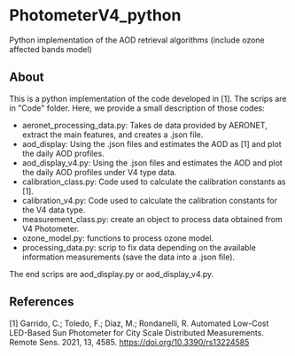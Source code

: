 # PhotometerV4_python
Python implementation of the AOD retrieval algorithms (include ozone affected bands model)

## About
This is a python implementation of the code developed in [1]. The scrips are in "Code" folder. Here, we provide a small description of those codes:

- aeronet_processing_data.py: Takes de data provided by AERONET, extract the main features, and creates a .json file.
- aod_display: Using the .json files and estimates the AOD as [1] and plot the daily AOD profiles.
- aod_display_v4.py: Using the .json files and estimates the AOD and plot the daily AOD profiles under V4 type data. 
- calibration_class.py: Code used to calculate the calibration constants as [1].
- calibration_v4.py: Code used to calculate the calibration constants for the V4 data type.
- measurement_class.py: create an object to process data obtained from V4 Photometer.
- ozone_model.py: functions to process ozone model.
- processing_data.py: scrip to fix data depending on the available information measurements (save the data into a .json file).

The end scrips are aod_display.py or aod_display_v4.py.
## References

[1] Garrido, C.; Toledo, F.; Diaz, M.; Rondanelli, R. Automated Low-Cost LED-Based Sun Photometer for City Scale Distributed Measurements. Remote Sens. 2021, 13, 4585. https://doi.org/10.3390/rs13224585 
